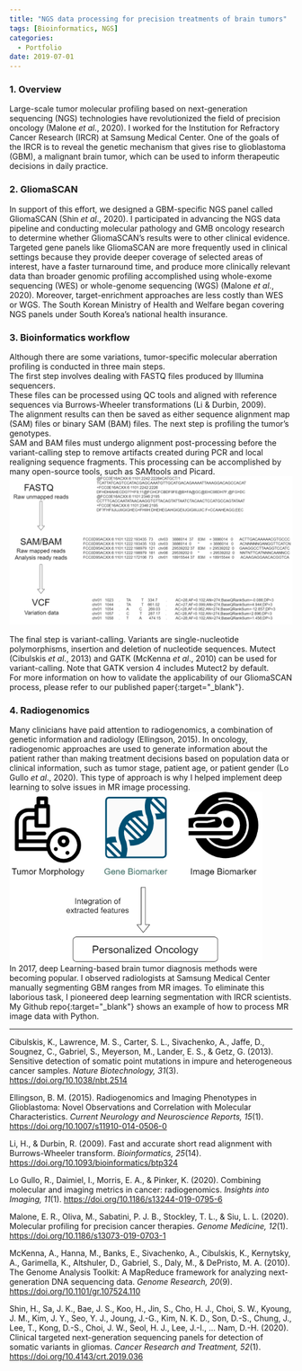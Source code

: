 ```yaml
---
title: "NGS data processing for precision treatments of brain tumors"
tags: [Bioinformatics, NGS]
categories:
  - Portfolio
date: 2019-07-01
---
```


### 1. Overview  
Large-scale tumor molecular profiling based on next-generation sequencing (NGS) technologies have revolutionized the field of precision oncology (Malone *et al*., 2020). I worked for the Institution for Refractory Cancer Research (IRCR) at Samsung Medical Center. One of the goals of the IRCR is to reveal the genetic mechanism that gives rise to glioblastoma (GBM), a malignant brain tumor, which can be used to inform therapeutic decisions in daily practice.  

### 2. GliomaSCAN  
In support of this effort, we designed a GBM-specific NGS panel called GliomaSCAN (Shin *et al*., 2020). I participated in advancing the NGS data pipeline and conducting molecular pathology and GMB oncology research to determine whether GliomaSCAN’s results were to other clinical evidence. Targeted gene panels like GliomaSCAN are more frequently used in clinical settings because they provide deeper coverage of selected areas of interest, have a faster turnaround time, and produce more clinically relevant data than broader genomic profiling accomplished using whole-exome sequencing (WES) or whole-genome sequencing (WGS) (Malone *et al*., 2020). Moreover, target-enrichment approaches are less costly than WES or WGS. The South Korean Ministry of Health and Welfare began covering NGS panels under South Korea’s national health insurance.   

### 3. Bioinformatics workflow  
Although there are some variations, tumor-specific molecular aberration profiling is conducted in three main steps.  
The first step involves dealing with FASTQ files produced by Illumina sequencers.  
These files can be processed using QC tools and aligned with reference sequences via Burrows-Wheeler transformations (Li & Durbin, 2009).  
The alignment results can then be saved as either sequence alignment map (SAM) files or binary SAM (BAM) files. The next step is profiling the tumor’s genotypes.  
SAM and BAM files must undergo alignment post-processing before the variant-calling step to remove artifacts created during PCR and local realigning sequence fragments. This processing can be accomplished by many open-source tools, such as SAMtools and Picard.   
![bi](/assets/img_ngs/Bioinformatics_variation.png)  
  
The final step is variant-calling. Variants are single-nucleotide polymorphisms, insertion and deletion of nucleotide sequences. Mutect (Cibulskis *et al*., 2013) and GATK (McKenna *et al*., 2010) can be used for variant-calling. Note that GATK version 4 includes Mutect2 by default.  
For more information on how to validate the applicability of our GliomaSCAN process, please refer to our published paper[<i class="fas fa-paperclip"></i>](https://doi.org/10.4143/crt.2019.036){:target="_blank"}.  
  
### 4. Radiogenomics  
Many clinicians have paid attention to radiogenomics, a combination of genetic information and radiology (Ellingson, 2015). In oncology, radiogenomic approaches are used to generate information about the patient rather than making treatment decisions based on population data or clinical information, such as tumor stage, patient age, or patient gender (Lo Gullo *et al*., 2020). This type of approach is why I helped implement deep learning to solve issues in MR image processing.  
<img src="/assets/img_ngs/Biomarker.png" alt="biomarker" width="450" />  
In 2017, deep Learning-based brain tumor diagnosis methods were becoming popular. I observed radiologists at Samsung Medical Center manually segmenting GBM ranges from MR images. To eliminate this laborious task, I pioneered deep learning segmentation with IRCR scientists. My Github repo[<i class="fab fa-github"></i>](https://doi.org/10.4143/crt.2019.036){:target="_blank"} shows an example of how to process MR image data with Python.  
   
-----  
  
Cibulskis, K., Lawrence, M. S., Carter, S. L., Sivachenko, A., Jaffe, D., Sougnez, C., Gabriel, S., Meyerson, M., Lander, E. S., & Getz, G. (2013). Sensitive detection of somatic point mutations in impure and heterogeneous cancer samples. *Nature Biotechnology, 31*(3). https://doi.org/10.1038/nbt.2514  
  
Ellingson, B. M. (2015). Radiogenomics and Imaging Phenotypes in Glioblastoma: Novel Observations and Correlation with Molecular Characteristics. *Current Neurology and Neuroscience Reports, 15*(1). https://doi.org/10.1007/s11910-014-0506-0  
  
Li, H., & Durbin, R. (2009). Fast and accurate short read alignment with Burrows-Wheeler transform. *Bioinformatics, 25*(14). https://doi.org/10.1093/bioinformatics/btp324  
  
Lo Gullo, R., Daimiel, I., Morris, E. A., & Pinker, K. (2020). Combining molecular and imaging metrics in cancer: radiogenomics. *Insights into Imaging, 11*(1). https://doi.org/10.1186/s13244-019-0795-6  
  
Malone, E. R., Oliva, M., Sabatini, P. J. B., Stockley, T. L., & Siu, L. L. (2020). Molecular profiling for precision cancer therapies. *Genome Medicine, 12*(1). https://doi.org/10.1186/s13073-019-0703-1  
  
McKenna, A., Hanna, M., Banks, E., Sivachenko, A., Cibulskis, K., Kernytsky, A., Garimella, K., Altshuler, D., Gabriel, S., Daly, M., & DePristo, M. A. (2010). The Genome Analysis Toolkit: A MapReduce framework for analyzing next-generation DNA sequencing data. *Genome Research, 20*(9). https://doi.org/10.1101/gr.107524.110  
  
Shin, H., Sa, J. K., Bae, J. S., Koo, H., Jin, S., Cho, H. J., Choi, S. W., Kyoung, J. M., Kim, J. Y., Seo, Y. J., Joung, J.-G., Kim, N. K. D., Son, D.-S., Chung, J., Lee, T., Kong, D.-S., Choi, J. W., Seol, H. J., Lee, J.-I., … Nam, D.-H. (2020). Clinical targeted next-generation sequencing panels for detection of somatic variants in gliomas. *Cancer Research and Treatment, 52*(1). https://doi.org/10.4143/crt.2019.036
